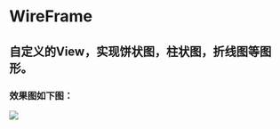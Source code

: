 # WireFrame #
自定义的View，实现饼状图，柱状图，折线图等图形。 
--------------
### 效果图如下图： ###
![](https://raw.githubusercontent.com/normalhh/WireFrame/master/assets/screenshot.jpg)
